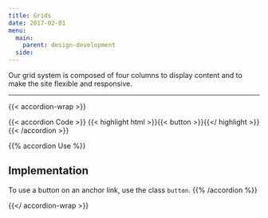 ```yaml
---
title: Grids
date: 2017-02-01
menu:
  main:
    parent: design-development
  side:
---
```


Our grid system is composed of four columns to display content and to make the site flexible and responsive. 

---

{{< accordion-wrap >}}

{{< accordion Code >}}
  {{< highlight html >}}{{< button >}}{{</ highlight >}}
{{< /accordion >}}

{{% accordion Use %}}
## Implementation
To use a button on an anchor link, use the class `button`.
{{% /accordion %}}

{{</ accordion-wrap >}}
